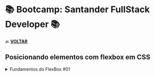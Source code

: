 # 📚 Bootcamp: Santander FullStack Developer 📚

🔙 [**VOLTAR**](../../../)

## **Posicionando elementos com flexbox em CSS**

<details>
<summary> Fundamentos do FlexBox #01 </summary>

- [Display: Flex](/Santader-Bootcamp-Fullstack-Developer/Exercicios/flexboxPraticas/0-display-flex.html);
- [Flex Direction](/Santader-Bootcamp-Fullstack-Developer/Exercicios/flexboxPraticas/1-flex-direction.html);
- [Flex Wrap](/Santader-Bootcamp-Fullstack-Developer/Exercicios/flexboxPraticas/2-flex-wrap.html);
- [Flex Flow](/Santader-Bootcamp-Fullstack-Developer/Exercicios/flexboxPraticas/3-flex-flow.html);

</details>
